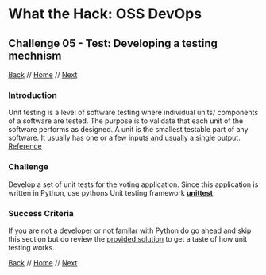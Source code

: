 # What the Hack: OSS DevOps

## Challenge 05 - Test: Developing a testing mechnism
[Back](challenge04.md) // [Home](../readme.md) // [Next](challenge06.md)

### Introduction

Unit testing is a level of software testing where individual units/ components of a software are tested. The purpose is to validate that each unit of the software performs as designed. A unit is the smallest testable part of any software. It usually has one or a few inputs and usually a single output. [Reference](http://softwaretestingfundamentals.com/unit-testing/)

### Challenge

Develop a set of unit tests for the voting application. Since this application is written in Python, use pythons Unit testing framework **[unittest](https://docs.python.org/3/library/unittest.html)**


### Success Criteria

If you are not a developer or not familar with Python do go ahead and skip this section but do review the [provided solution](https://minhaskamal.github.io/DownGit/#/home?url=https://github.com/microsoft/WhatTheHack/tree/master/014-OSSDevOps/Student/Resources/Challenge-05/app) to get a taste of how unit testing works.

[Back](challenge04.md) // [Home](../readme.md) // [Next](challenge06.md)
